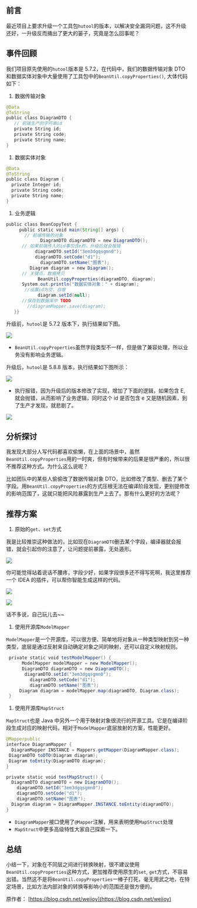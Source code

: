 ## 前言

最近项目上要求升级一个工具包`hutool`的版本，以解决安全漏洞问题，这不升级还好，一升级反而捅出了更大的篓子，究竟是怎么回事呢？

## 事件回顾

我们项目原先使用的`hutool`版本是 5.7.2，在代码中，我们的数据传输对象 DTO 和数据实体对象中大量使用了工具包中的`BeanUtil.copyProperties()`, 大体代码如下：

1. 数据传输对象

```java
@Data
@ToString
public class DiagramDTO { 
   // 前端生产的字符串id  
   private String id;  
   private String code;
   private String name;
}
```

1. 数据实体对象

```java
@Data
@ToString
public class Diagram {  
  private Integer id;   
  private String code; 
  private String name;
}
```

1. 业务逻辑

```java
public class BeanCopyTest {   
	 public static void main(String[] args) { 
       // 前端传输的对象       
			 DiagramDTO diagramDTO = new DiagramDTO();  
      // 如果前端传入的id事包含e的，升级后就会报错     
		   diagramDTO.setId("3em3dgqsgmn0");     
		   diagramDTO.setCode("d1");       
			 diagramDTO.setName("图表");   
	     Diagram diagram = new Diagram();  
      // 关键点，数据拷贝        
			BeanUtil.copyProperties(diagramDTO, diagram);   
      System.out.println("数据实体对象：" + diagram);     
	   //设置id为空，自增        
			diagram.setId(null); 
      //保存到数据库中 TODO    
	    //diagramMapper.save(diagram); 
   }}
```

升级前，`hutool`是 5.7.2 版本下，执行结果如下图。

![](https://mmbiz.qpic.cn/mmbiz_png/oH5VKTC5sLgticcibSXbXUSYLrUMNovDaTjjibKRMn2hre1iczL2YJiaKBfP6nMRibht3Aj5rABic23bXfGCiaAW0E9slQ/640?wx_fmt=png&wxfrom=5&wx_lazy=1&wx_co=1)

- `BeanUtil.copyProperties`虽然字段类型不一样，但是做了兼容处理，所以业务没有影响业务逻辑。

升级后，`hutool`是 5.8.8 版本，执行结果如下图所示：

![](https://mmbiz.qpic.cn/mmbiz_png/oH5VKTC5sLgticcibSXbXUSYLrUMNovDaTU3PxCE8ZdB1RbGTZeOico3N8u9KV7okT3zWGN5kV5les3lYcX5SAXjg/640?wx_fmt=png&wxfrom=5&wx_lazy=1&wx_co=1)

- 执行报错，因为升级后的版本修改了实现，增加了下面的逻辑，如果包含 E, 就会抛错，从而影响了业务逻辑，同时这个 id 是否包含 e 又是随机因素，到了生产才发现，就悲剧了。

![](https://mmbiz.qpic.cn/mmbiz_png/oH5VKTC5sLgticcibSXbXUSYLrUMNovDaTG9TzjlbbByPMyMa7cAztWZJ3hBTRiatE1I4pLotd84fNgwkRIibyKAVw/640?wx_fmt=png&wxfrom=5&wx_lazy=1&wx_co=1)

## 分析探讨

我发现大部分人写代码都喜欢偷懒，在上面的场景中，虽然`BeanUtil.copyProperties`用的一时爽，但有时候带来的后果是很严重的，所以很不推荐这种方式。为什么这么说呢？

比如团队中的某些人偷偷改了数据传输对象 DTO，比如修改了类型、删去了某个字段。用`BeanUtil.copyProperties`的方式压根无法在编译阶段发现，更别提修改的影响范围了，这就只能把风险暴露到生产上去了。那有什么更好的方法呢？

## 推荐方案

1. 原始的`get`、`set`方式

我是比较推崇这种做法的，比如现在`DiagramDTO`删去某个字段，编译器就会报错，就会引起你的注意了，让问题提前暴露，无处遁形。

![](https://mmbiz.qpic.cn/mmbiz_png/oH5VKTC5sLgticcibSXbXUSYLrUMNovDaTliaL28982IYstMia7EjVia0KhJvWAwSkD4bjUwWFBnsAXGGvtbQfoOK0Q/640?wx_fmt=png&wxfrom=5&wx_lazy=1&wx_co=1)

你可能觉得站着说话不腰疼，字段少好，如果字段很多还不得写死啊，我这里推荐一个 IDEA 的插件，可以帮你智能生成这样的代码。

![](https://mmbiz.qpic.cn/mmbiz_png/oH5VKTC5sLgticcibSXbXUSYLrUMNovDaT3mFLBMO8icetJcjicn4RqCwMuaeqibKoTNxTaJRuZOicXn4OdnYP9TPibsw/640?wx_fmt=png&wxfrom=5&wx_lazy=1&wx_co=1)

![](https://mmbiz.qpic.cn/mmbiz_png/oH5VKTC5sLgticcibSXbXUSYLrUMNovDaTSGKwbEQxgZgfbZQumibSH0yavicrPa9TJB2vxz6UCXN4hHBGv0j5flFA/640?wx_fmt=png&wxfrom=5&wx_lazy=1&wx_co=1)

话不多说，自己玩儿去~~

1. 使用开源库`ModelMapper`

`ModelMapper`是一个开源库，可以很方便、简单地将对象从一种类型映射到另一种类型，底层是通过反射来自动确定对象之间的映射，还可以自定义映射规则。

```java
 private static void testModelMapper() {  
      ModelMapper modelMapper = new ModelMapper(); 
      DiagramDTO diagramDTO = new DiagramDTO(); 
       diagramDTO.setId("3em3dgqsgmn0");    
	     diagramDTO.setCode("d1");    
	     diagramDTO.setName("图表");   
     Diagram diagram = modelMapper.map(diagramDTO, Diagram.class);   
 }
```

1. 使用开源库`MapStruct`

`MapStruct`也是 Java 中另外一个用于映射对象很流行的开源工具。它是在编译阶段生成对应的映射代码，相对于`ModelMapper`底层放射的方案，性能更好。

```java
@Mapperpublic 
interface DiagramMapper {  
  DiagramMapper INSTANCE = Mappers.getMapper(DiagramMapper.class);   
 DiagramDTO toDTO(Diagram diagram); 
 Diagram toEntity(DiagramDTO diagram);
}

private static void testMapStruct() {  
  DiagramDTO diagramDTO = new DiagramDTO();
    diagramDTO.setId("3em3dgqsgmn0");  
    diagramDTO.setCode("d1");   
    diagramDTO.setName("图表"); 
  Diagram diagram = DiagramMapper.INSTANCE.toEntity(diagramDTO);
}
```

- `DiagramMapper`接口使用了`@Mapper`注解，用来表明使用`MapStruct`处理
- `MapStruct`中更多高级特性大家自己探索一下。

## 总结

小结一下，对象在不同层之间进行转换映射，很不建议使用`BeanUtil.copyProperties`这种方式，更加推荐使用原生的`set`, `get`方式，不容易出错。当然这不是将`BeanUtil.copyProperties`一棒子打死，毫无用武之地，在特定场景，比如方法内部对象的转换等影响小的范围还是很方便的。

原作者： [https://blog.csdn.net/weiioy](https://blog.csdn.net/weiioy)
